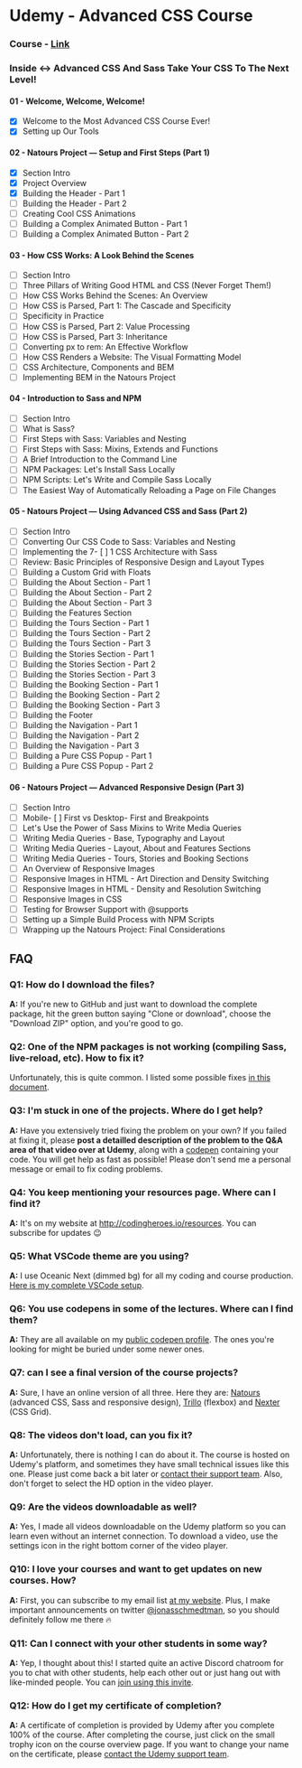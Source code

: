 # Udemy - Advanced CSS Course

### Course - [Link](https://www.udemy.com/advanced-css-and-sass/?siteID=c4ytgEGG5fA-BqYe7RrPdFDw3BPvlgbt_g&LSNPUBID=c4ytgEGG5fA)
### Inside <-> Advanced CSS And Sass Take Your CSS To The Next Level!
#### 01 - Welcome, Welcome, Welcome!
- [x] Welcome to the Most Advanced CSS Course Ever!
- [x] Setting up Our Tools
#### 02 - Natours Project — Setup and First Steps (Part 1)
- [x] Section Intro
- [x] Project Overview
- [x] Building the Header - Part 1
- [ ] Building the Header - Part 2
- [ ] Creating Cool CSS Animations
- [ ] Building a Complex Animated Button - Part 1
- [ ] Building a Complex Animated Button - Part 2
#### 03 - How CSS Works: A Look Behind the Scenes
- [ ] Section Intro
- [ ] Three Pillars of Writing Good HTML and CSS (Never Forget Them!)
- [ ] How CSS Works Behind the Scenes: An Overview
- [ ] How CSS is Parsed, Part 1: The Cascade and Specificity
- [ ] Specificity in Practice
- [ ] How CSS is Parsed, Part 2: Value Processing
- [ ] How CSS is Parsed, Part 3: Inheritance
- [ ] Converting px to rem: An Effective Workflow
- [ ] How CSS Renders a Website: The Visual Formatting Model
- [ ] CSS Architecture, Components and BEM
- [ ] Implementing BEM in the Natours Project
#### 04 - Introduction to Sass and NPM
- [ ] Section Intro
- [ ] What is Sass?
- [ ] First Steps with Sass: Variables and Nesting
- [ ] First Steps with Sass: Mixins, Extends and Functions
- [ ] A Brief Introduction to the Command Line
- [ ] NPM Packages: Let's Install Sass Locally
- [ ] NPM Scripts: Let's Write and Compile Sass Locally
- [ ] The Easiest Way of Automatically Reloading a Page on File Changes
#### 05 - Natours Project — Using Advanced CSS and Sass (Part 2)
- [ ] Section Intro
- [ ] Converting Our CSS Code to Sass: Variables and Nesting
- [ ] Implementing the 7- [ ] 1 CSS Architecture with Sass
- [ ] Review: Basic Principles of Responsive Design and Layout Types
- [ ] Building a Custom Grid with Floats
- [ ] Building the About Section - Part 1
- [ ] Building the About Section - Part 2
- [ ] Building the About Section - Part 3
- [ ] Building the Features Section
- [ ] Building the Tours Section - Part 1
- [ ] Building the Tours Section - Part 2
- [ ] Building the Tours Section - Part 3
- [ ] Building the Stories Section - Part 1
- [ ] Building the Stories Section - Part 2
- [ ] Building the Stories Section - Part 3
- [ ] Building the Booking Section - Part 1
- [ ] Building the Booking Section - Part 2
- [ ] Building the Booking Section - Part 3
- [ ] Building the Footer
- [ ] Building the Navigation - Part 1
- [ ] Building the Navigation - Part 2
- [ ] Building the Navigation - Part 3
- [ ] Building a Pure CSS Popup - Part 1
- [ ] Building a Pure CSS Popup - Part 2
#### 06 - Natours Project — Advanced Responsive Design (Part 3)
- [ ] Section Intro
- [ ] Mobile- [ ] First vs Desktop- First and Breakpoints
- [ ] Let's Use the Power of Sass Mixins to Write Media Queries
- [ ] Writing Media Queries - Base, Typography and Layout
- [ ] Writing Media Queries - Layout, About and Features Sections
- [ ] Writing Media Queries - Tours, Stories and Booking Sections
- [ ] An Overview of Responsive Images
- [ ] Responsive Images in HTML - Art Direction and Density Switching
- [ ] Responsive Images in HTML - Density and Resolution Switching
- [ ] Responsive Images in CSS
- [ ] Testing for Browser Support with @supports
- [ ] Setting up a Simple Build Process with NPM Scripts
- [ ] Wrapping up the Natours Project: Final Considerations

## FAQ
### Q1: How do I download the files?

**A:** If you're new to GitHub and just want to download the complete package, hit the green button saying "Clone or download", choose the "Download ZIP" option, and you're good to go.

### Q2: One of the NPM packages is not working (compiling Sass, live-reload, etc). How to fix it?

Unfortunately, this is quite common. I listed some possible fixes [in this document](npm-fixes.md).

### Q3: I'm stuck in one of the projects. Where do I get help?

**A:** Have you extensively tried fixing the problem on your own? If you failed at fixing it, please **post a detailled description of the problem to the Q&A area of that video over at Udemy**, along with a [codepen](https://codepen.io/pen/) containing your code. You will get help as fast as possible! Please don't send me a personal message or email to fix coding problems.

### Q4: You keep mentioning your resources page. Where can I find it?

**A:** It's on my website at <http://codingheroes.io/resources>. You can subscribe for updates 😉

### Q5: What VSCode theme are you using?

**A:** I use Oceanic Next (dimmed bg) for all my coding and course production. [Here is my complete VSCode setup](vscode-setup.md).

### Q6: You use codepens in some of the lectures. Where can I find them?

**A:** They are all available on my [public codepen profile](https://codepen.io/jonasschmedtmann/pens/public/). The ones you're looking for might be buried under some newer ones.

### Q7: can I see a final version of the course projects?

**A:** Sure, I have an online version of all three. Here they are: [Natours](https://natours.netlify.com) (advanced CSS, Sass and responsive design), [Trillo](http://trillo.netlify.com/) (flexbox) and [Nexter](https://nexter.netlify.com/) (CSS Grid).

### Q8: The videos don't load, can you fix it?

**A:** Unfortunately, there is nothing I can do about it. The course is hosted on Udemy's platform, and sometimes they have small technical issues like this one. Please just come back a bit later or [contact their support team](https://support.udemy.com/hc/en-us). Also, don't forget to select the HD option in the video player.

### Q9: Are the videos downloadable as well?

**A:** Yes, I made all videos downloadable on the Udemy platform so you can learn even without an internet connection. To download a video, use the settings icon in the right bottom corner of the video player.

### Q10: I love your courses and want to get updates on new courses. How?

**A:** First, you can subscribe to my email list [at my website](http://codingheroes.io/newsletter). Plus, I make important announcements on twitter [@jonasschmedtman](https://twitter.com/jonasschmedtman), so you should definitely follow me there 🔥

### Q11: Can I connect with your other students in some way?

**A:** Yep, I thought about this! I started quite an active Discord chatroom for you to chat with other students, help each other out or just hang out with like-minded people. You can [join using this invite](https://discord.gg/0ocsLcmnIZqxMSYD).

### Q12: How do I get my certificate of completion?

**A:** A certificate of completion is provided by Udemy after you complete 100% of the course. After completing the course, just click on the small trophy icon on the course overview page. If you want to change your name on the certificate, please [contact the Udemy support team](https://support.udemy.com/hc/en-us).
